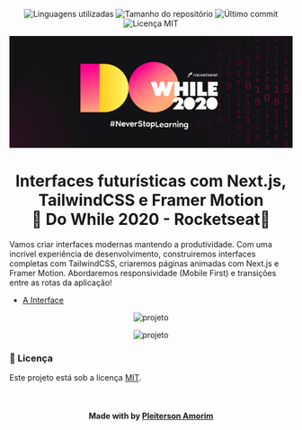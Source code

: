 <!-- Badges session -->
<p align="center">
  <!-- languages -->
  <img src="https://img.shields.io/github/languages/count/pleiterson/nlw2-discovery-proffy?style=social" alt="Linguagens utilizadas">
  <!-- repo size -->
  <img src="https://img.shields.io/github/repo-size/Pleiterson/nlw2-discovery-proffy?style=social" alt="Tamanho do repositório">
  <!-- last commit -->
  <img src="https://img.shields.io/github/last-commit/Pleiterson/nlw2-discovery-proffy?style=social" alt="Último commit">
  <!-- licence MIT -->
  <img src="https://img.shields.io/github/license/Pleiterson/nlw2-discovery-proffy?style=social" alt="Licença MIT">
</p>


<!--Banner session-->
<img src="./public/img/banner.png" alt="DoWhile" title="Do While 2020">


<!--About session-->
<h1 align="center">Interfaces futurísticas com Next.js, TailwindCSS e Framer Motion<br>🚀 Do While 2020 - Rocketseat🚀</h1>

Vamos criar interfaces modernas mantendo a produtividade. Com uma incrível experiência de desenvolvimento, construiremos interfaces completas com TailwindCSS, criaremos páginas animadas com Next.js e Framer Motion. Abordaremos responsividade (Mobile First) e transições entre as rotas da aplicação!

- [A Interface]()

<p align="center"><img src="./public/img/projeto.gif" alt="projeto"></p>
<p align="center"><img src="./public/img/projeto-r.gif" alt="projeto"></p>
 
<!--License session-->
<h3>📝 Licença</h3>

Este projeto está sob a licença [MIT](./LICENSE).

<!--Bottom session-->
<br><h4 align=center>Made with by <a target="_blank" href="https://pleiterson.vercel.app" >Pleiterson Amorim</a></h4>